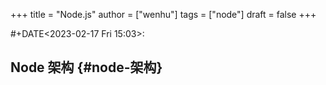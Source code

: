 +++
title = "Node.js"
author = ["wenhu"]
tags = ["node"]
draft = false
+++

\#+DATE<span class="timestamp-wrapper"><span class="timestamp">&lt;2023-02-17 Fri 15:03&gt;</span></span>:


## Node 架构 {#node-架构}
